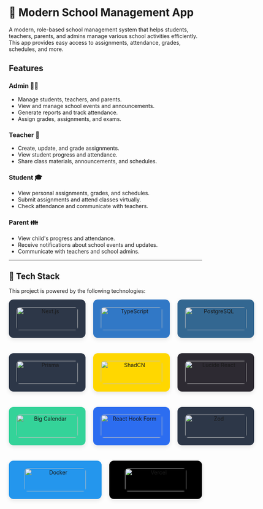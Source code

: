 # 🌟 Modern School Management App

A modern, role-based school management system that helps students, teachers, parents, and admins manage various school activities efficiently. This app provides easy access to assignments, attendance, grades, schedules, and more. 

## Features

### Admin 👨‍🏫
- Manage students, teachers, and parents.
- View and manage school events and announcements.
- Generate reports and track attendance.
- Assign grades, assignments, and exams.
  
### Teacher 🍎
- Create, update, and grade assignments.
- View student progress and attendance.
- Share class materials, announcements, and schedules.
  
### Student 🎓
- View personal assignments, grades, and schedules.
- Submit assignments and attend classes virtually.
- Check attendance and communicate with teachers.

### Parent 👪
- View child's progress and attendance.
- Receive notifications about school events and updates.
- Communicate with teachers and school admins.

---

## 🚀 Tech Stack

This project is powered by the following technologies:

<div align="center">
  <div style="display: grid; grid-template-columns: repeat(3, 1fr); gap: 20px; max-width: 900px; margin: 0 auto;">
    <div style="border-radius: 12px; background-color: #2D3748; padding: 20px; box-shadow: 0 4px 12px rgba(0, 0, 0, 0.1); transition: transform 0.3s ease, box-shadow 0.3s ease;">
      <img src="https://img.shields.io/badge/Next.js-000000?style=flat-square&logo=next.js&logoColor=white" alt="Next.js" height="60" width="160" style="border-radius: 8px; transition: transform 0.3s ease;" />
    </div>
    <div style="border-radius: 12px; background-color: #3178C6; padding: 20px; box-shadow: 0 4px 12px rgba(0, 0, 0, 0.1); transition: transform 0.3s ease, box-shadow 0.3s ease;">
      <img src="https://img.shields.io/badge/TypeScript-3178C6?style=flat-square&logo=typescript&logoColor=white" alt="TypeScript" height="60" width="160" style="border-radius: 8px; transition: transform 0.3s ease;" />
    </div>
    <div style="border-radius: 12px; background-color: #336791; padding: 20px; box-shadow: 0 4px 12px rgba(0, 0, 0, 0.1); transition: transform 0.3s ease, box-shadow 0.3s ease;">
      <img src="https://img.shields.io/badge/PostgreSQL-336791?style=flat-square&logo=postgresql&logoColor=white" alt="PostgreSQL" height="60" width="160" style="border-radius: 8px; transition: transform 0.3s ease;" />
    </div>
  </div>
  
  <div style="display: grid; grid-template-columns: repeat(3, 1fr); gap: 20px; max-width: 900px; margin: 40px auto;">
    <div style="border-radius: 12px; background-color: #2D3748; padding: 20px; box-shadow: 0 4px 12px rgba(0, 0, 0, 0.1); transition: transform 0.3s ease, box-shadow 0.3s ease;">
      <img src="https://img.shields.io/badge/Prisma-2D3748?style=flat-square&logo=prisma&logoColor=white" alt="Prisma" height="60" width="160" style="border-radius: 8px; transition: transform 0.3s ease;" />
    </div>
    <div style="border-radius: 12px; background-color: #FFD700; padding: 20px; box-shadow: 0 4px 12px rgba(0, 0, 0, 0.1); transition: transform 0.3s ease, box-shadow 0.3s ease;">
      <img src="https://img.shields.io/badge/ShadCN-FFD700?style=flat-square&logo=shadcn&logoColor=black" alt="ShadCN" height="60" width="160" style="border-radius: 8px; transition: transform 0.3s ease;" />
    </div>
    <div style="border-radius: 12px; background-color: #2D2A32; padding: 20px; box-shadow: 0 4px 12px rgba(0, 0, 0, 0.1); transition: transform 0.3s ease, box-shadow 0.3s ease;">
      <img src="https://img.shields.io/badge/Lucide_React-2D2A32?style=flat-square&logo=lucide&logoColor=white" alt="Lucide React" height="60" width="160" style="border-radius: 8px; transition: transform 0.3s ease;" />
    </div>
  </div>
  
  <div style="display: grid; grid-template-columns: repeat(3, 1fr); gap: 20px; max-width: 900px; margin: 40px auto;">
    <div style="border-radius: 12px; background-color: #34D399; padding: 20px; box-shadow: 0 4px 12px rgba(0, 0, 0, 0.1); transition: transform 0.3s ease, box-shadow 0.3s ease;">
      <img src="https://img.shields.io/badge/Big_Calendar-34D399?style=flat-square&logo=react&logoColor=white" alt="Big Calendar" height="60" width="160" style="border-radius: 8px; transition: transform 0.3s ease;" />
    </div>
    <div style="border-radius: 12px; background-color: #2C6DF0; padding: 20px; box-shadow: 0 4px 12px rgba(0, 0, 0, 0.1); transition: transform 0.3s ease, box-shadow 0.3s ease;">
      <img src="https://img.shields.io/badge/React_Hook_Form-2C6DF0?style=flat-square&logo=reacthookform&logoColor=white" alt="React Hook Form" height="60" width="160" style="border-radius: 8px; transition: transform 0.3s ease;" />
    </div>
    <div style="border-radius: 12px; background-color: #2D3748; padding: 20px; box-shadow: 0 4px 12px rgba(0, 0, 0, 0.1); transition: transform 0.3s ease, box-shadow 0.3s ease;">
      <img src="https://img.shields.io/badge/Zod-2D3748?style=flat-square&logo=zod&logoColor=white" alt="Zod" height="60" width="160" style="border-radius: 8px; transition: transform 0.3s ease;" />
    </div>
  </div>
  
  <div style="display: grid; grid-template-columns: repeat(2, 1fr); gap: 20px; max-width: 900px; margin: 40px auto;">
    <div style="border-radius: 12px; background-color: #2496ED; padding: 20px; box-shadow: 0 4px 12px rgba(0, 0, 0, 0.1); transition: transform 0.3s ease, box-shadow 0.3s ease;">
      <img src="https://img.shields.io/badge/Docker-2496ED?style=flat-square&logo=docker&logoColor=white" alt="Docker" height="60" width="160" style="border-radius: 8px; transition: transform 0.3s ease;" />
    </div>
    <div style="border-radius: 12px; background-color: #000000; padding: 20px; box-shadow: 0 4px 12px rgba(0, 0, 0, 0.1); transition: transform 0.3s ease, box-shadow 0.3s ease;">
      <img src="https://img.shields.io/badge/Vercel-000000?style=flat-square&logo=vercel&logoColor=white" alt="Vercel" height="60" width="160" style="border-radius: 8px; transition: transform 0.3s ease" />
    </div>
  </div>
</div>
